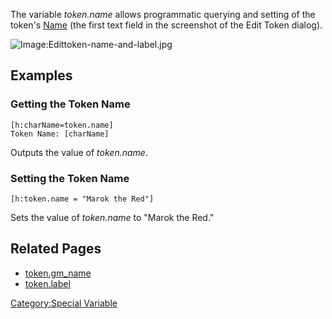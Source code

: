 The variable *token.name* allows programmatic querying and setting of
the token's [Name](Token:Token_name "wikilink") (the first text field in
the screenshot of the Edit Token dialog).

![Image:Edittoken-name-and-label.jpg](Edittoken-name-and-label.jpg
"Image:Edittoken-name-and-label.jpg")

## Examples

### Getting the Token Name

``` mtmacro numberLines
[h:charName=token.name]
Token Name: [charName]
```

Outputs the value of *token.name*.

### Setting the Token Name

``` mtmacro numberLines
[h:token.name = "Marok the Red"]
```

Sets the value of *token.name* to "Marok the Red."

## Related Pages

  - [token.gm_name](token.gm_name "wikilink")
  - [token.label](token.label "wikilink")

[Category:Special Variable](Category:Special_Variable "wikilink")